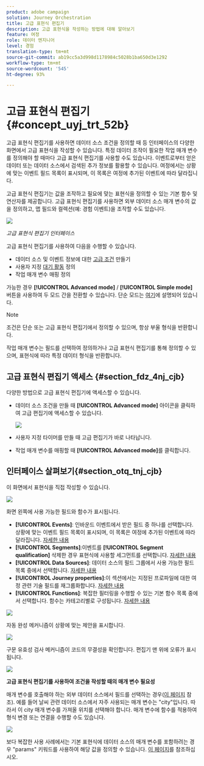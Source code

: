 ```yaml
---
product: adobe campaign
solution: Journey Orchestration
title: 고급 표현식 편집기
description: 고급 표현식을 작성하는 방법에 대해 알아보기
feature: 여정
role: 데이터 엔지니어
level: 경험
translation-type: tm+mt
source-git-commit: ab19cc5a3d998d1178984c5028b1ba650d3e1292
workflow-type: tm+mt
source-wordcount: '545'
ht-degree: 93%

---
```



# 고급 표현식 편집기 {#concept_uyj_trt_52b}

고급 표현식 편집기를 사용하면 데이터 소스 조건을 정의할 때 등 인터페이스의 다양한 화면에서 고급 표현식을 작성할 수 있습니다.
특정 데이터 조작이 필요한 작업 매개 변수를 정의해야 할 때마다 고급 표현식 편집기를 사용할 수도 있습니다. 이벤트로부터 얻은 데이터 또는 데이터 소스에서 검색된 추가 정보를 활용할 수 있습니다. 여정에서는 상황에 맞는 이벤트 필드 목록이 표시되며, 이 목록은 여정에 추가된 이벤트에 따라 달라집니다.

고급 표현식 편집기는 값을 조작하고 필요에 맞는 표현식을 정의할 수 있는 기본 함수 및 연산자를 제공합니다. 고급 표현식 편집기를 사용하면 외부 데이터 소스 매개 변수의 값을 정의하고, 맵 필드와 컬렉션(예: 경험 이벤트)을 조작할 수도 있습니다.

![](../assets/journey65.png)

_고급 표현식 편집기 인터페이스_

고급 표현식 편집기를 사용하여 다음을 수행할 수 있습니다.

* 데이터 소스 및 이벤트 정보에 대한 [고급 조건](../building-journeys/condition-activity.md#about_condition) 만들기
* 사용자 지정 [대기 활동](../building-journeys/wait-activity.md#custom) 정의
* 작업 매개 변수 매핑 정의

가능한 경우 **[!UICONTROL Advanced mode]** / **[!UICONTROL Simple mode]** 버튼을 사용하여 두 모드 간을 전환할 수 있습니다. 단순 모드는 [여기](../building-journeys/condition-activity.md#about_condition)에 설명되어 있습니다.

>[!NOTE]
>
>조건은 단순 또는 고급 표현식 편집기에서 정의할 수 있으며, 항상 부울 형식을 반환합니다.
>
>작업 매개 변수는 필드를 선택하여 정의하거나 고급 표현식 편집기를 통해 정의할 수 있으며, 표현식에 따라 특정 데이터 형식을 반환합니다.

## 고급 표현식 편집기 액세스 {#section_fdz_4nj_cjb}

다양한 방법으로 고급 표현식 편집기에 액세스할 수 있습니다.

* 데이터 소스 조건을 만들 때 **[!UICONTROL Advanced mode]** 아이콘을 클릭하여 고급 편집기에 액세스할 수 있습니다.

   ![](../assets/journeyuc2_33.png)

* 사용자 지정 타이머를 만들 때 고급 편집기가 바로 나타납니다.
* 작업 매개 변수를 매핑할 때 **[!UICONTROL Advanced mode]**&#x200B;를 클릭합니다.

## 인터페이스 살펴보기{#section_otq_tnj_cjb}

이 화면에서 표현식을 직접 작성할 수 있습니다.

![](../assets/journey70.png)

화면 왼쪽에 사용 가능한 필드와 함수가 표시됩니다.

* **[!UICONTROL Events]**: 인바운드 이벤트에서 받은 필드 중 하나를 선택합니다. 상황에 맞는 이벤트 필드 목록이 표시되며, 이 목록은 여정에 추가된 이벤트에 따라 달라집니다. [자세한 내용](../event/about-events.md)
* **[!UICONTROL Segments]**:이벤트를  **[!UICONTROL Segment qualification]** 삭제한 경우 표현식에 사용할 세그먼트를 선택합니다. [자세한 내용](../segment/using-a-segment.md)
* **[!UICONTROL Data Sources]**: 데이터 소스의 필드 그룹에서 사용 가능한 필드 목록 중에서 선택합니다. [자세한 내용](../datasource/about-data-sources.md)
* **[!UICONTROL Journey properties]**:이 섹션에서는 지정된 프로파일에 대한 여정 관련 기술 필드를 재그룹화합니다. [자세한 내용](../expression/journey-properties.md)
* **[!UICONTROL Functions]**: 복잡한 필터링을 수행할 수 있는 기본 함수 목록 중에서 선택합니다. 함수는 카테고리별로 구성됩니다. [자세한 내용](../expression/functions.md)

![](../assets/journey65.png)

자동 완성 메커니즘이 상황에 맞는 제안을 표시합니다.

![](../assets/journey68.png)

구문 유효성 검사 메커니즘이 코드의 무결성을 확인합니다. 편집기 맨 위에 오류가 표시됩니다.

![](../assets/journey69.png)

**고급 표현식 편집기를 사용하여 조건을 작성할 때의 매개 변수 필요성**

매개 변수를 호출해야 하는 외부 데이터 소스에서 필드를 선택하는 경우([이 페이지](../datasource/external-data-sources.md) 참조). 예를 들어 날씨 관련 데이터 소스에서 자주 사용되는 매개 변수는 &quot;city&quot;입니다. 따라서 이 city 매개 변수를 가져올 위치를 선택해야 합니다. 매개 변수에 함수를 적용하여 형식 변경 또는 연결을 수행할 수도 있습니다.

![](../assets/journeyuc2_19.png)

보다 복잡한 사용 사례에서는 기본 표현식에 데이터 소스의 매개 변수를 포함하려는 경우 &quot;params&quot; 키워드를 사용하여 해당 값을 정의할 수 있습니다. [이 페이지](../expression/field-references.md)를 참조하십시오.
